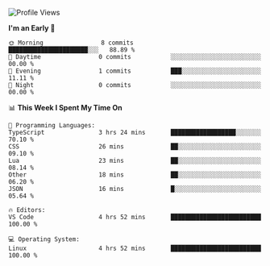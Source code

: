 <!--START_SECTION:waka-->
![Profile Views](http://img.shields.io/badge/Profile%20Views-7-blue)

**I'm an Early 🐤** 

```text
🌞 Morning                8 commits           ██████████████████████░░░   88.89 % 
🌆 Daytime                0 commits           ░░░░░░░░░░░░░░░░░░░░░░░░░   00.00 % 
🌃 Evening                1 commits           ███░░░░░░░░░░░░░░░░░░░░░░   11.11 % 
🌙 Night                  0 commits           ░░░░░░░░░░░░░░░░░░░░░░░░░   00.00 % 
```


📊 **This Week I Spent My Time On** 

```text
💬 Programming Languages: 
TypeScript               3 hrs 24 mins       ██████████████████░░░░░░░   70.10 % 
CSS                      26 mins             ██░░░░░░░░░░░░░░░░░░░░░░░   09.10 % 
Lua                      23 mins             ██░░░░░░░░░░░░░░░░░░░░░░░   08.14 % 
Other                    18 mins             ██░░░░░░░░░░░░░░░░░░░░░░░   06.20 % 
JSON                     16 mins             █░░░░░░░░░░░░░░░░░░░░░░░░   05.64 % 

🔥 Editors: 
VS Code                  4 hrs 52 mins       █████████████████████████   100.00 % 

💻 Operating System: 
Linux                    4 hrs 52 mins       █████████████████████████   100.00 % 
```


<!--END_SECTION:waka-->
